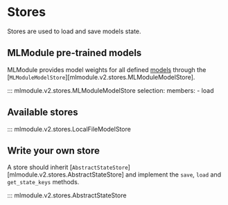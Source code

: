 # Stores

Stores are used to load and save models state.

## MLModule pre-trained models

MLModule provides model weights for all defined [models](../models/index.md)
through the [`MLModuleModelStore`][mlmodule.v2.stores.MLModuleModelStore].

::: mlmodule.v2.stores.MLModuleModelStore
    selection:
        members:
            - load

## Available stores

::: mlmodule.v2.stores.LocalFileModelStore

## Write your own store

A store should inherit [`AbstractStateStore`][mlmodule.v2.stores.AbstractStateStore]
and implement the `save`, `load` and `get_state_keys` methods.

::: mlmodule.v2.stores.AbstractStateStore
